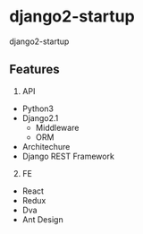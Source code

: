 # django2-startup
django2-startup


## Features
1. API
* Python3
* Django2.1 
    * Middleware
    * ORM
* Architechure
* Django REST Framework

2. FE
* React
* Redux
* Dva
* Ant Design 
